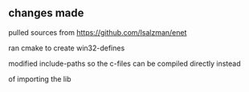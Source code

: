 ## changes made

pulled sources from https://github.com/lsalzman/enet

ran cmake to create win32-defines

modified include-paths so the c-files can be compiled directly instead

of importing the lib

